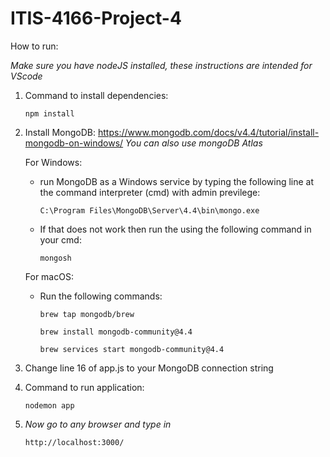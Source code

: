 # ITIS-4166-Project-4

How to run:

*Make sure you have nodeJS installed, these instructions are intended for VScode*

1) Command to install dependencies: 

    `npm install`
  
2) Install MongoDB: https://www.mongodb.com/docs/v4.4/tutorial/install-mongodb-on-windows/
    *You can also use mongoDB Atlas*

    For Windows:
     -  run MongoDB as a Windows service by typing the following line at the command interpreter (cmd) with admin previlege:
     
        `C:\Program Files\MongoDB\Server\4.4\bin\mongo.exe`
     -  If that does not work then run the using the following command in your cmd:
      
        `mongosh`
     
     For macOS:
      - Run the following commands:
      
        `brew tap mongodb/brew`
        
        `brew install mongodb-community@4.4`
        
        `brew services start mongodb-community@4.4`
        
3) Change line 16 of app.js to your MongoDB connection string
        

4) Command to run application:

    `nodemon app`

5) *Now go to any browser and type in*

   `http://localhost:3000/`
